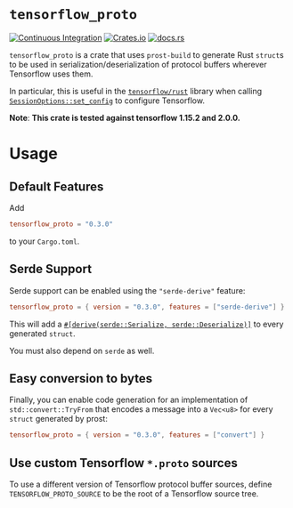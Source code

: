 # `tensorflow_proto`

[![Continuous Integration](https://github.com/cpcloud/tensorflow_proto/workflows/Continuous%20Integration/badge.svg)](https://github.com/cpcloud/tensorflow_proto/actions?query=branch%3Amaster+event%3Apush+workflow%3A%22Continuous+Integration%22)
[![Crates.io](https://img.shields.io/crates/v/tensorflow_proto)](https://crates.io/crates/tensorflow_proto)
[![docs.rs](https://docs.rs/tensorflow_proto/badge.svg)](https://docs.rs/crate/tensorflow_proto)

`tensorflow_proto` is a crate that uses `prost-build` to generate Rust
`struct`s to be used in serialization/deserialization of protocol buffers
wherever Tensorflow uses them.

In particular, this is useful in the
[`tensorflow/rust`](https://github.com/tensorflow/rust) library when calling
[`SessionOptions::set_config`](https://tensorflow.github.io/rust/tensorflow/struct.SessionOptions.html#method.set_config)
to configure Tensorflow.

**Note**: **This crate is tested against tensorflow 1.15.2 and 2.0.0.**

# Usage

## Default Features

Add

```toml
tensorflow_proto = "0.3.0"
```

to your `Cargo.toml`.

## Serde Support

Serde support can be enabled using the `"serde-derive"` feature:

```toml
tensorflow_proto = { version = "0.3.0", features = ["serde-derive"] }
```

This will add a [`#[derive(serde::Serialize,
serde::Deserialize)]`](https://serde.rs/derive.html) to every generated
`struct`.

You must also depend on `serde` as well.

## Easy conversion to bytes

Finally, you can enable code generation for an implementation of `std::convert::TryFrom`
that encodes a message into a `Vec<u8>` for every `struct` generated by prost:

```toml
tensorflow_proto = { version = "0.3.0", features = ["convert"] }
```

## Use custom Tensorflow `*.proto` sources

To use a different version of Tensorflow protocol buffer sources, define
`TENSORFLOW_PROTO_SOURCE` to be the root of a Tensorflow source tree.
